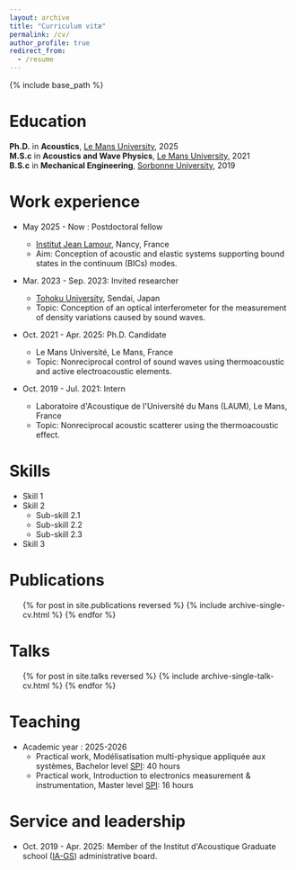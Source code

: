 ```yaml
---
layout: archive
title: "Curriculum vitæ"
permalink: /cv/
author_profile: true
redirect_from:
  - /resume
---
```


{% include base_path %}

Education
======
 **Ph.D.** in **Acoustics**, [Le Mans University](https://laum.univ-lemans.fr/fr/index.html), 2025  
 **M.S.c** in **Acoustics and Wave Physics**, [Le Mans University](https://www.univ-lemans.fr/fr/formation/catalogue-des-formations/master-lmd-MLMD/sciences-technologies-sante-0004/master-acoustique-IXLYLOF4/parcours-international-master-s-degree-in-wave-physics-acoustics-JR7S4GX9.html), 2021  
 **B.S.c** in **Mechanical Engineering**, [Sorbonne University](https://www.sorbonne-universite.fr/en), 2019


Work experience
======
* May 2025 - Now : Postdoctoral fellow
  * [Institut Jean Lamour](https://ijl.univ-lorraine.fr), Nancy, France
  * Aim: Conception of acoustic and elastic systems supporting bound states in the continuum (BICs) modes.
    
* Mar. 2023 - Sep. 2023: Invited researcher
  * [Tohoku University](http://www.amsd.mech.tohoku.ac.jp/english.html), Sendai, Japan
  * Topic: Conception of an optical interferometer for the measurement of density variations caused by sound waves. 

* Oct. 2021 - Apr. 2025: Ph.D. Candidate
  * Le Mans Université, Le Mans, France
  * Topic: Nonreciprocal control of sound waves using thermoacoustic and active electroacoustic elements.
  
* Oct. 2019 - Jul. 2021: Intern
  * Laboratoire d'Acoustique de l'Université du Mans (LAUM), Le Mans, France
  * Topic: Nonreciprocal acoustic scatterer using the thermoacoustic effect.
  
Skills
======
* Skill 1
* Skill 2
  * Sub-skill 2.1
  * Sub-skill 2.2
  * Sub-skill 2.3
* Skill 3

Publications
======
  <ul>{% for post in site.publications reversed %}
    {% include archive-single-cv.html %}
  {% endfor %}</ul>
  
Talks
======
  <ul>{% for post in site.talks reversed %}
    {% include archive-single-talk-cv.html  %}
  {% endfor %}</ul>
  
Teaching
======
* Academic year : 2025-2026
  * Practical work, Modélisatisation multi-physique appliquée aux systèmes, Bachelor level [SPI](https://scifa.univ-lorraine.fr/content/sciences-pour-lingenieur-eea): 40 hours
  * Practical work, Introduction to electronics measurement & instrumentation, Master level [SPI](https://fst.univ-lorraine.fr/formations/master-electronique-energie-electrique-et-automatique/): 16 hours
  

  
Service and leadership
======
* Oct. 2019 - Apr. 2025: Member of the Institut d'Acoustique Graduate school ([IA-GS](https://iags.univ-lemans.fr/fr/index.html)) administrative board.

